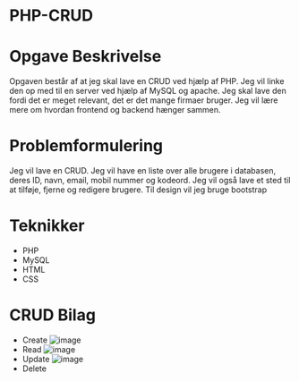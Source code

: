 # PHP-CRUD
# Opgave Beskrivelse
Opgaven består af at jeg skal lave en CRUD ved hjælp af PHP. Jeg vil linke den op med til en server ved hjælp af MySQL og apache. Jeg skal lave den fordi det er meget relevant, det er det mange firmaer bruger. Jeg vil lære mere om hvordan frontend og backend hænger sammen.

# Problemformulering
Jeg vil lave en CRUD. Jeg vil have en liste over alle brugere i databasen, deres ID, navn, email, mobil nummer og kodeord. Jeg vil også lave et sted til at tilføje, fjerne og redigere brugere. Til design vil jeg bruge bootstrap 

# Teknikker
-	PHP
-	MySQL
-	HTML
-	CSS


# CRUD Bilag
- Create
![image](https://user-images.githubusercontent.com/111356529/211290036-5c8c0526-7379-43da-adae-41d02585c2c0.png)
- Read
![image](https://user-images.githubusercontent.com/111356529/211289937-4916a9fd-0849-446e-8a20-18558353dfaf.png)
- Update
![image](https://user-images.githubusercontent.com/111356529/211290130-d445170e-eb08-446e-8122-56c2ef255da4.png)
- Delete
